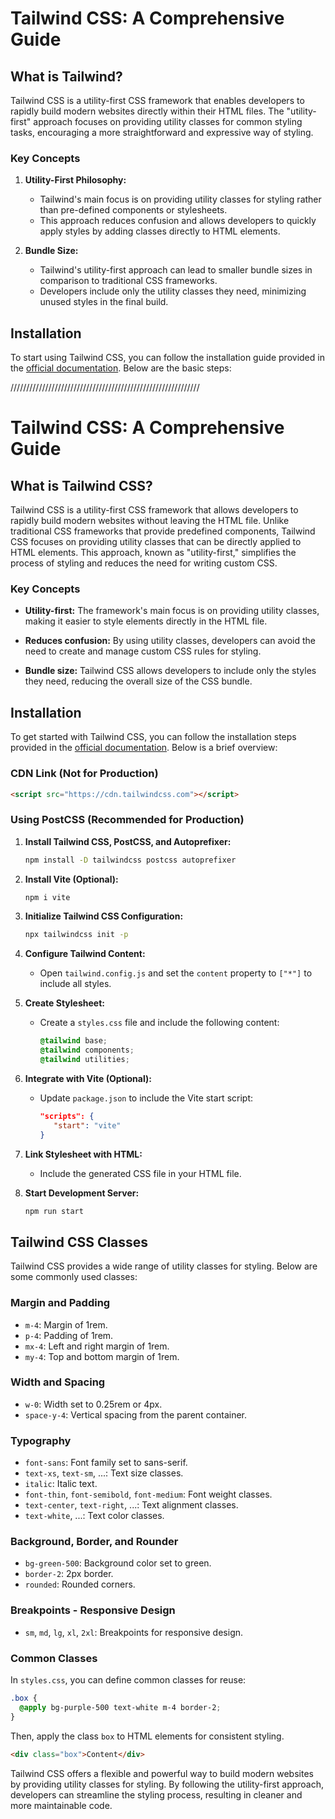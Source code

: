 # Tailwind CSS: A Comprehensive Guide

## What is Tailwind?

Tailwind CSS is a utility-first CSS framework that enables developers to rapidly build modern websites directly within their HTML files. The "utility-first" approach focuses on providing utility classes for common styling tasks, encouraging a more straightforward and expressive way of styling.

### Key Concepts

1. **Utility-First Philosophy:**
   - Tailwind's main focus is on providing utility classes for styling rather than pre-defined components or stylesheets.
   - This approach reduces confusion and allows developers to quickly apply styles by adding classes directly to HTML elements.

2. **Bundle Size:**
   - Tailwind's utility-first approach can lead to smaller bundle sizes in comparison to traditional CSS frameworks.
   - Developers include only the utility classes they need, minimizing unused styles in the final build.

## Installation

To start using Tailwind CSS, you can follow the installation guide provided in the [official documentation](https://tailwindcss.com/docs/installation). Below are the basic steps:

////////////////////////////////////////////////////////////

# Tailwind CSS: A Comprehensive Guide

## What is Tailwind CSS?

Tailwind CSS is a utility-first CSS framework that allows developers to rapidly build modern websites without leaving the HTML file. Unlike traditional CSS frameworks that provide predefined components, Tailwind CSS focuses on providing utility classes that can be directly applied to HTML elements. This approach, known as "utility-first," simplifies the process of styling and reduces the need for writing custom CSS.

### Key Concepts

- **Utility-first:** The framework's main focus is on providing utility classes, making it easier to style elements directly in the HTML file.
  
- **Reduces confusion:** By using utility classes, developers can avoid the need to create and manage custom CSS rules for styling.
  
- **Bundle size:** Tailwind CSS allows developers to include only the styles they need, reducing the overall size of the CSS bundle.

## Installation

To get started with Tailwind CSS, you can follow the installation steps provided in the [official documentation](https://tailwindcss.com/docs/installation). Below is a brief overview:

### CDN Link (Not for Production)

```html
<script src="https://cdn.tailwindcss.com"></script>
```

### Using PostCSS (Recommended for Production)

1. **Install Tailwind CSS, PostCSS, and Autoprefixer:**
   ```bash
   npm install -D tailwindcss postcss autoprefixer
   ```

2. **Install Vite (Optional):**
   ```bash
   npm i vite
   ```

3. **Initialize Tailwind CSS Configuration:**
   ```bash
   npx tailwindcss init -p
   ```

4. **Configure Tailwind Content:**
   - Open `tailwind.config.js` and set the `content` property to `["*"]` to include all styles.

5. **Create Stylesheet:**
   - Create a `styles.css` file and include the following content:
     ```css
     @tailwind base;
     @tailwind components;
     @tailwind utilities;
     ```

6. **Integrate with Vite (Optional):**
   - Update `package.json` to include the Vite start script:
     ```json
     "scripts": {
        "start": "vite"
     }
     ```

7. **Link Stylesheet with HTML:**
   - Include the generated CSS file in your HTML file.

8. **Start Development Server:**
   ```bash
   npm run start
   ```

## Tailwind CSS Classes

Tailwind CSS provides a wide range of utility classes for styling. Below are some commonly used classes:

### Margin and Padding

- `m-4`: Margin of 1rem.
- `p-4`: Padding of 1rem.
- `mx-4`: Left and right margin of 1rem.
- `my-4`: Top and bottom margin of 1rem.

### Width and Spacing

- `w-0`: Width set to 0.25rem or 4px.
- `space-y-4`: Vertical spacing from the parent container.

### Typography

- `font-sans`: Font family set to sans-serif.
- `text-xs`, `text-sm`, ...: Text size classes.
- `italic`: Italic text.
- `font-thin`, `font-semibold`, `font-medium`: Font weight classes.
- `text-center`, `text-right`, ...: Text alignment classes.
- `text-white`, ...: Text color classes.

### Background, Border, and Rounder

- `bg-green-500`: Background color set to green.
- `border-2`: 2px border.
- `rounded`: Rounded corners.

### Breakpoints - Responsive Design

- `sm`, `md`, `lg`, `xl`, `2xl`: Breakpoints for responsive design.

### Common Classes

In `styles.css`, you can define common classes for reuse:

```css
.box {
  @apply bg-purple-500 text-white m-4 border-2;
}
```

Then, apply the class `box` to HTML elements for consistent styling.

```html
<div class="box">Content</div>
```

Tailwind CSS offers a flexible and powerful way to build modern websites by providing utility classes for styling. By following the utility-first approach, developers can streamline the styling process, resulting in cleaner and more maintainable code.